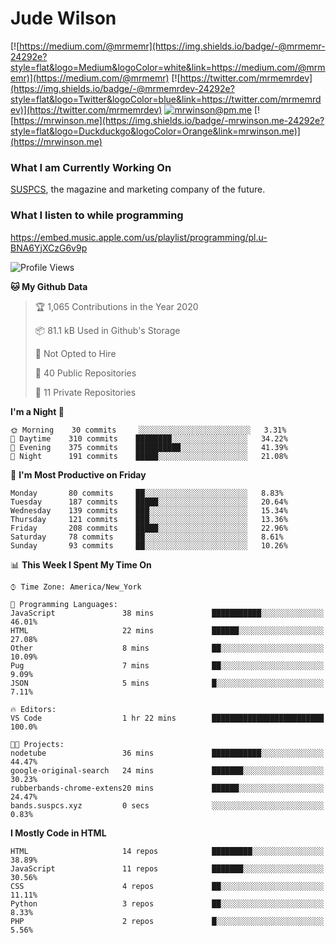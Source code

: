 # Jude Wilson
[![https://medium.com/@mrmemr](https://img.shields.io/badge/-@mrmemr-24292e?style=flat&logo=Medium&logoColor=white&link=https://medium.com/@mrmemr)](https://medium.com/@mrmemr)
[![https://twitter.com/mrmemrdev](https://img.shields.io/badge/-@mrmemrdev-24292e?style=flat&logo=Twitter&logoColor=blue&link=https://twitter.com/mrmemrdev)](https://twitter.com/mrmemrdev)
[![mrwinson@pm.me](https://img.shields.io/badge/-mrwinson@pm.me-24292e?style=flat&logo=ProtonMail&logoColor=Grey&link=mailto:mrwinson@pm.me)](mailto:mrwinson@pm.me)
[![https://mrwinson.me](https://img.shields.io/badge/-mrwinson.me-24292e?style=flat&logo=Duckduckgo&logoColor=Orange&link=mrwinson.me)](https://mrwinson.me) 

### What I am Currently Working On
[SUSPCS](https://suspcs.xyz), the magazine and marketing company of the future.

### What I listen to while programming
https://embed.music.apple.com/us/playlist/programming/pl.u-BNA6YjXCzG6v9p

<!--START_SECTION:waka-->
![Profile Views](http://img.shields.io/badge/Profile%20Views-7-blue)

**🐱 My Github Data** 

> 🏆 1,065 Contributions in the Year 2020
 > 
> 📦 81.1 kB Used in Github's Storage 
 > 
> 🚫 Not Opted to Hire
 > 
> 📜 40 Public Repositories
 > 
> 🔑 11 Private Repositories 

**I'm a Night 🦉** 

```text
🌞 Morning    30 commits     ░░░░░░░░░░░░░░░░░░░░░░░░░   3.31% 
🌆 Daytime    310 commits    ████████░░░░░░░░░░░░░░░░░   34.22% 
🌃 Evening    375 commits    ██████████░░░░░░░░░░░░░░░   41.39% 
🌙 Night      191 commits    █████░░░░░░░░░░░░░░░░░░░░   21.08%

```
📅 **I'm Most Productive on Friday** 

```text
Monday       80 commits     ██░░░░░░░░░░░░░░░░░░░░░░░   8.83% 
Tuesday      187 commits    █████░░░░░░░░░░░░░░░░░░░░   20.64% 
Wednesday    139 commits    ███░░░░░░░░░░░░░░░░░░░░░░   15.34% 
Thursday     121 commits    ███░░░░░░░░░░░░░░░░░░░░░░   13.36% 
Friday       208 commits    █████░░░░░░░░░░░░░░░░░░░░   22.96% 
Saturday     78 commits     ██░░░░░░░░░░░░░░░░░░░░░░░   8.61% 
Sunday       93 commits     ██░░░░░░░░░░░░░░░░░░░░░░░   10.26%

```


📊 **This Week I Spent My Time On** 

```text
⌚︎ Time Zone: America/New_York

💬 Programming Languages: 
JavaScript               38 mins             ███████████░░░░░░░░░░░░░░   46.01% 
HTML                     22 mins             ██████░░░░░░░░░░░░░░░░░░░   27.08% 
Other                    8 mins              ██░░░░░░░░░░░░░░░░░░░░░░░   10.09% 
Pug                      7 mins              ██░░░░░░░░░░░░░░░░░░░░░░░   9.09% 
JSON                     5 mins              █░░░░░░░░░░░░░░░░░░░░░░░░   7.11%

🔥 Editors: 
VS Code                  1 hr 22 mins        █████████████████████████   100.0%

🐱‍💻 Projects: 
nodetube                 36 mins             ███████████░░░░░░░░░░░░░░   44.47% 
google-original-search   24 mins             ███████░░░░░░░░░░░░░░░░░░   30.23% 
rubberbands-chrome-extens20 mins             ██████░░░░░░░░░░░░░░░░░░░   24.47% 
bands.suspcs.xyz         0 secs              ░░░░░░░░░░░░░░░░░░░░░░░░░   0.83%

```

**I Mostly Code in HTML** 

```text
HTML                     14 repos            █████████░░░░░░░░░░░░░░░░   38.89% 
JavaScript               11 repos            ███████░░░░░░░░░░░░░░░░░░   30.56% 
CSS                      4 repos             ██░░░░░░░░░░░░░░░░░░░░░░░   11.11% 
Python                   3 repos             ██░░░░░░░░░░░░░░░░░░░░░░░   8.33% 
PHP                      2 repos             █░░░░░░░░░░░░░░░░░░░░░░░░   5.56%

```



<!--END_SECTION:waka-->
